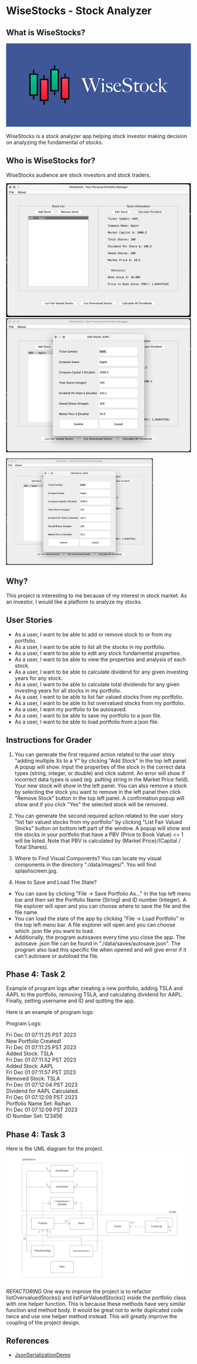 # WiseStocks - Stock Analyzer

## What is WiseStocks?
![Alt text](/data/images/splashscreen.jpg)

WiseStocks is a stock analyzer app helping stock investor making decision on analyzing the fundamental of stocks. 

## Who is WiseStocks for?
WiseStocks audience are stock investors and stock traders.

![Alt text](/data/images/SS1.png)
![Alt text](/data/images/SS2.png)

<img src="/data/images/SS2.png" alt="Alt text" width="400">

## Why?
This project is interesting to me because of my interest in stock market. As an investor, I would like 
a platform to analyze my stocks.

## User Stories
- As a user, I want to be able to add or remove stock to or from my portfolio.
- As a user, I want to be able to list all the stocks in my portfolio.
- As a user, I want to be able to edit any stock fundamental properties.
- As a user, I want to be able to view the properties and analysis of each stock.
- As a user, I want to be able to calculate dividend for any given investing years for any stock.
- As a user, I want to be able to calculate total dividends for any given investing years 
for all stocks in my portfolio.
- As a user, I want to be able to list fair valued stocks from my portfolio.
- As a user, I want to be able to list overvalued stocks from my portfolio.
- As a user, I want my portfolio to be autosaved.
- As a user, I want to be able to save my portfolio to a json file.
- As a user, I want to be able to load portfolio from a json file.

## Instructions for Grader
1. You can generate the first required action related to the user story "adding multiple Xs to a Y" by clicking
"Add Stock" in the top left panel. A popup will show. Input the properties of the stock in the correct data types 
(string, integer, or double) and click submit. An error will show if incorrect data types is used (eg. putting string
in the Market Price field). Your new stock will show in the left panel.
You can also remove a stock by selecting the stock you want to remove in the left panel then click "Remove Stock" 
button in the top left panel. A confirmation popup will show and if you click "Yes" the selected stock will be removed.

2. You can generate the second required action related to the user story "list fair valued stocks from my portfolio" by
clicking "List Fair Valued Stocks" button on bottom left part of the window. A popup will show and the stocks in your
portfolio that have a PBV (Price to Book Value) <= 1 will be listed. Note that PBV is calculated 
by (Market Price)/(Capital / Total Shares). 

2. Where to Find Visual Components?
   You can locate my visual components in the directory "./data/images/". You will find splashscreen.jpg.

3. How to Save and Load The State?
- You can save by clicking "File -> Save Portfolio As..." in the top left menu bar and then set the Portfolio Name (String) and 
ID number (Integer). A file explorer will open and you can choose where to save the file and the file name.
- You can load the state of the app by clicking "File -> Load Portfolio" in the top left menu bar. A file explorer will open and
you can choose which .json file you want to load.
- Additionally, the program autosaves every time you close the app. The autosave .json file can be 
found in "./data/saves/autosave.json". The program also load this specific file when opened and will give error if it
can't autosave or autoload the file.

## Phase 4: Task 2

Example of program logs after creating a new portfolio, adding TSLA and AAPL to the portfolio, removing TSLA,
and calculating dividend for AAPL. Finally, setting username and ID and quitting the app.

Here is an example of program logs:

Program Logs:

Fri Dec 01 07:11:25 PST 2023 \
New Portfolio Created! \
Fri Dec 01 07:11:25 PST 2023 \
Added Stock: TSLA \
Fri Dec 01 07:11:52 PST 2023\
Added Stock: AAPL \
Fri Dec 01 07:11:57 PST 2023 \
Removed Stock: TSLA \
Fri Dec 01 07:12:04 PST 2023 \
Dividend for AAPL Calculated. \
Fri Dec 01 07:12:09 PST 2023 \
Portfolio Name Set: Raihan \
Fri Dec 01 07:12:09 PST 2023 \
ID Number Set: 123456

## Phase 4: Task 3
Here is the UML diagram for the project.
![uml.jpg](UML_Design_Diagram.jpeg)

*REFACTORING*
One way to improve the project is to refactor listOvervaluedStocks() and listFairValuedStocks() inside the portfolio 
class with one helper function. This is because these methods have very similar function and method body. It would be
great not to write duplicated code twice and use one helper method instead. This will greatly improve the coupling of
the project design.

## References
- [JsonSerializationDemo](https://github.students.cs.ubc.ca/CPSC210/JsonSerializationDemo.git)
